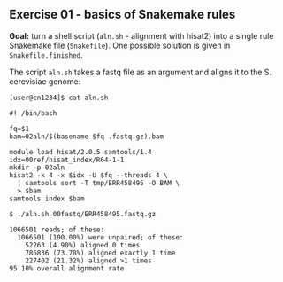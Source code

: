 ## Exercise 01 - basics of Snakemake rules

**Goal:** turn a shell script (`aln.sh` - alignment with hisat2) into a single rule
Snakemake file (`Snakefile`). One possible solution is given in `Snakefile.finished`.


The script `aln.sh` takes a fastq file as an argument and aligns it to the
S. cerevisiae genome:

```console
[user@cn1234]$ cat aln.sh

#! /bin/bash

fq=$1
bam=02aln/$(basename $fq .fastq.gz).bam

module load hisat/2.0.5 samtools/1.4
idx=00ref/hisat_index/R64-1-1
mkdir -p 02aln
hisat2 -k 4 -x $idx -U $fq --threads 4 \
  | samtools sort -T tmp/ERR458495 -O BAM \
  > $bam
samtools index $bam

$ ./aln.sh 00fastq/ERR458495.fastq.gz

1066501 reads; of these:
  1066501 (100.00%) were unpaired; of these:
    52263 (4.90%) aligned 0 times
    786836 (73.78%) aligned exactly 1 time
    227402 (21.32%) aligned >1 times
95.10% overall alignment rate
```


